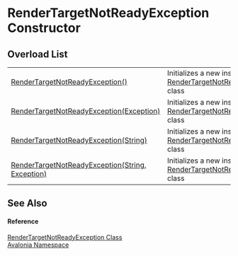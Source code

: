 # RenderTargetNotReadyException Constructor


## Overload List
<table>
<tr>
<td><a href="M_Avalonia_RenderTargetNotReadyException__ctor">RenderTargetNotReadyException()</a></td>
<td>Initializes a new instance of the <a href="T_Avalonia_RenderTargetNotReadyException">RenderTargetNotReadyException</a> class</td>
</tr>
<tr>
<td><a href="M_Avalonia_RenderTargetNotReadyException__ctor_1">RenderTargetNotReadyException(Exception)</a></td>
<td>Initializes a new instance of the <a href="T_Avalonia_RenderTargetNotReadyException">RenderTargetNotReadyException</a> class</td>
</tr>
<tr>
<td><a href="M_Avalonia_RenderTargetNotReadyException__ctor_3">RenderTargetNotReadyException(String)</a></td>
<td>Initializes a new instance of the <a href="T_Avalonia_RenderTargetNotReadyException">RenderTargetNotReadyException</a> class</td>
</tr>
<tr>
<td><a href="M_Avalonia_RenderTargetNotReadyException__ctor_2">RenderTargetNotReadyException(String, Exception)</a></td>
<td>Initializes a new instance of the <a href="T_Avalonia_RenderTargetNotReadyException">RenderTargetNotReadyException</a> class</td>
</tr>
</table>

## See Also


#### Reference
<a href="T_Avalonia_RenderTargetNotReadyException">RenderTargetNotReadyException Class</a>  
<a href="N_Avalonia">Avalonia Namespace</a>  
